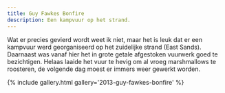 ```yaml
---
title: Guy Fawkes Bonfire
description: Een kampvuur op het strand.
---
```

Wat er precies gevierd wordt weet ik niet, maar het is leuk dat er een kampvuur werd georganiseerd op het zuidelijke strand (East Sands). Daarnaast was vanaf hier het in grote getale afgestoken vuurwerk goed te bezichtigen. Helaas laaide het vuur te hevig om al vroeg marshmallows te roosteren, de volgende dag moest er immers weer gewerkt worden.

<a name="more"></a>

{% include gallery.html gallery='2013-guy-fawkes-bonfire' %}